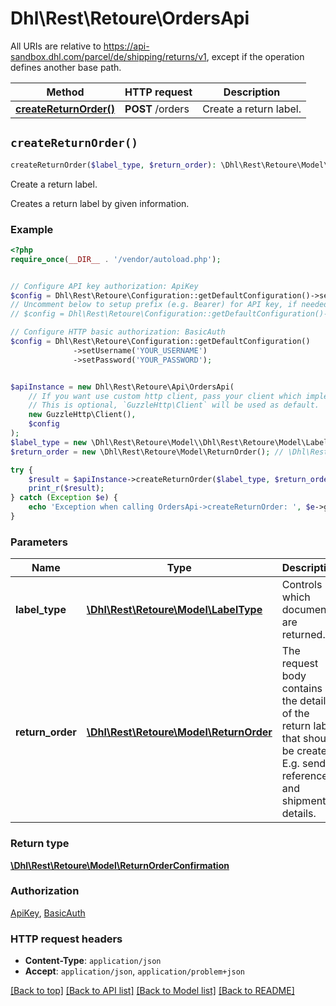 # Dhl\Rest\Retoure\OrdersApi

All URIs are relative to https://api-sandbox.dhl.com/parcel/de/shipping/returns/v1, except if the operation defines another base path.

| Method | HTTP request | Description |
| ------------- | ------------- | ------------- |
| [**createReturnOrder()**](OrdersApi.md#createReturnOrder) | **POST** /orders | Create a return label. |


## `createReturnOrder()`

```php
createReturnOrder($label_type, $return_order): \Dhl\Rest\Retoure\Model\ReturnOrderConfirmation
```

Create a return label.

Creates a return label by given information.

### Example

```php
<?php
require_once(__DIR__ . '/vendor/autoload.php');


// Configure API key authorization: ApiKey
$config = Dhl\Rest\Retoure\Configuration::getDefaultConfiguration()->setApiKey('dhl-api-key', 'YOUR_API_KEY');
// Uncomment below to setup prefix (e.g. Bearer) for API key, if needed
// $config = Dhl\Rest\Retoure\Configuration::getDefaultConfiguration()->setApiKeyPrefix('dhl-api-key', 'Bearer');

// Configure HTTP basic authorization: BasicAuth
$config = Dhl\Rest\Retoure\Configuration::getDefaultConfiguration()
              ->setUsername('YOUR_USERNAME')
              ->setPassword('YOUR_PASSWORD');


$apiInstance = new Dhl\Rest\Retoure\Api\OrdersApi(
    // If you want use custom http client, pass your client which implements `GuzzleHttp\ClientInterface`.
    // This is optional, `GuzzleHttp\Client` will be used as default.
    new GuzzleHttp\Client(),
    $config
);
$label_type = new \Dhl\Rest\Retoure\Model\\Dhl\Rest\Retoure\Model\LabelType(); // \Dhl\Rest\Retoure\Model\LabelType | Controls which documents are returned.
$return_order = new \Dhl\Rest\Retoure\Model\ReturnOrder(); // \Dhl\Rest\Retoure\Model\ReturnOrder | The request body contains the details of the return label that should be created. E.g. sender, references and shipment details.

try {
    $result = $apiInstance->createReturnOrder($label_type, $return_order);
    print_r($result);
} catch (Exception $e) {
    echo 'Exception when calling OrdersApi->createReturnOrder: ', $e->getMessage(), PHP_EOL;
}
```

### Parameters

| Name | Type | Description  | Notes |
| ------------- | ------------- | ------------- | ------------- |
| **label_type** | [**\Dhl\Rest\Retoure\Model\LabelType**](../Model/.md)| Controls which documents are returned. | [optional] |
| **return_order** | [**\Dhl\Rest\Retoure\Model\ReturnOrder**](../Model/ReturnOrder.md)| The request body contains the details of the return label that should be created. E.g. sender, references and shipment details. | [optional] |

### Return type

[**\Dhl\Rest\Retoure\Model\ReturnOrderConfirmation**](../Model/ReturnOrderConfirmation.md)

### Authorization

[ApiKey](../../README.md#ApiKey), [BasicAuth](../../README.md#BasicAuth)

### HTTP request headers

- **Content-Type**: `application/json`
- **Accept**: `application/json`, `application/problem+json`

[[Back to top]](#) [[Back to API list]](../../README.md#endpoints)
[[Back to Model list]](../../README.md#models)
[[Back to README]](../../README.md)
